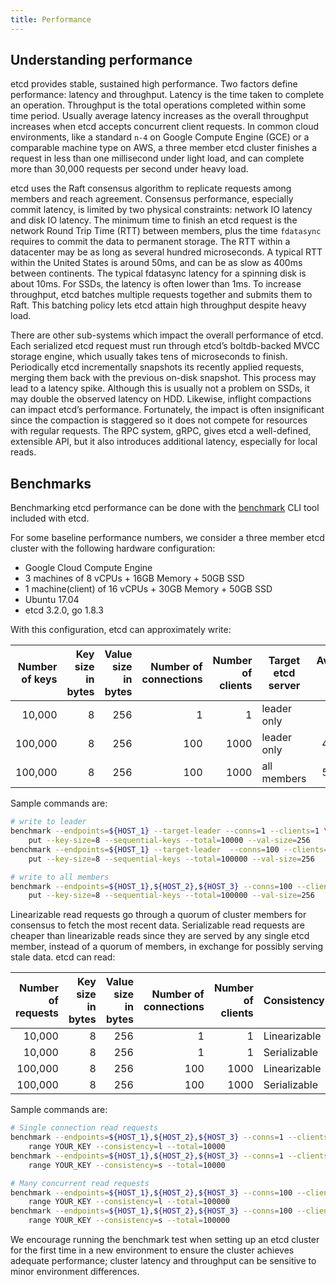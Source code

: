 ```yaml
---
title: Performance
---
```


## Understanding performance

etcd provides stable, sustained high performance. Two factors define performance: latency and throughput. Latency is the time taken to complete an operation. Throughput is the total operations completed within some time period. Usually average latency increases as the overall throughput increases when etcd accepts concurrent client requests. In common cloud environments, like a standard `n-4` on Google Compute Engine (GCE) or a comparable machine type on AWS, a three member etcd cluster finishes a request in less than one millisecond under light load, and can complete more than 30,000 requests per second under heavy load.

etcd uses the Raft consensus algorithm to replicate requests among members and reach agreement. Consensus performance, especially commit latency, is limited by two physical constraints: network IO latency and disk IO latency. The minimum time to finish an etcd request is the network Round Trip Time (RTT) between members, plus the time `fdatasync` requires to commit the data to permanent storage. The RTT within a datacenter may be as long as several hundred microseconds. A typical RTT within the United States is around 50ms, and can be as slow as 400ms between continents. The typical fdatasync latency for a spinning disk is about 10ms. For SSDs, the latency is often lower than 1ms. To increase throughput, etcd batches multiple requests together and submits them to Raft. This batching policy lets etcd attain high throughput despite heavy load.

There are other sub-systems which impact the overall performance of etcd. Each serialized etcd request must run through etcd’s boltdb-backed MVCC storage engine, which usually takes tens of microseconds to finish. Periodically etcd incrementally snapshots its recently applied requests, merging them back with the previous on-disk snapshot. This process may lead to a latency spike. Although this is usually not a problem on SSDs, it may double the observed latency on HDD. Likewise, inflight compactions can impact etcd’s performance. Fortunately, the impact is often insignificant since the compaction is staggered so it does not compete for resources with regular requests. The RPC system, gRPC, gives etcd a well-defined, extensible API, but it also introduces additional latency, especially for local reads.

## Benchmarks

Benchmarking etcd performance can be done with the [benchmark](https://github.com/velann21/etcd/tree/master/tools/benchmark) CLI tool included with etcd.

For some baseline performance numbers, we consider a three member etcd cluster with the following hardware configuration:

- Google Cloud Compute Engine
- 3 machines of 8 vCPUs + 16GB Memory + 50GB SSD
- 1 machine(client) of 16 vCPUs + 30GB Memory + 50GB SSD
- Ubuntu 17.04
- etcd 3.2.0, go 1.8.3

With this configuration, etcd can approximately write:

| Number of keys | Key size in bytes | Value size in bytes | Number of connections | Number of clients | Target etcd server | Average write QPS | Average latency per request | Average server RSS |
|---------------:|------------------:|--------------------:|----------------------:|------------------:|--------------------|------------------:|----------------------------:|-------------------:|
| 10,000 | 8 | 256 | 1 | 1 | leader only | 583 | 1.6ms | 48 MB |
| 100,000 | 8 | 256 | 100 | 1000 | leader only | 44,341 | 22ms |  124MB |
| 100,000 | 8 | 256 | 100 | 1000 | all members |  50,104 | 20ms |  126MB |

Sample commands are:

```sh
# write to leader
benchmark --endpoints=${HOST_1} --target-leader --conns=1 --clients=1 \
    put --key-size=8 --sequential-keys --total=10000 --val-size=256
benchmark --endpoints=${HOST_1} --target-leader  --conns=100 --clients=1000 \
    put --key-size=8 --sequential-keys --total=100000 --val-size=256

# write to all members
benchmark --endpoints=${HOST_1},${HOST_2},${HOST_3} --conns=100 --clients=1000 \
    put --key-size=8 --sequential-keys --total=100000 --val-size=256
```

Linearizable read requests go through a quorum of cluster members for consensus to fetch the most recent data. Serializable read requests are cheaper than linearizable reads since they are served by any single etcd member, instead of a quorum of members, in exchange for possibly serving stale data. etcd can read: 

| Number of requests | Key size in bytes | Value size in bytes | Number of connections | Number of clients | Consistency | Average read QPS | Average latency per request |
|-------------------:|------------------:|--------------------:|----------------------:|------------------:|-------------|-----------------:|----------------------------:|
| 10,000 | 8 | 256 | 1 | 1 | Linearizable | 1,353 | 0.7ms |
| 10,000 | 8 | 256 | 1 | 1 | Serializable | 2,909 | 0.3ms |
| 100,000 | 8 | 256 | 100 | 1000 | Linearizable | 141,578 | 5.5ms |
| 100,000 | 8 | 256 | 100 | 1000 | Serializable | 185,758 | 2.2ms |

Sample commands are:

```sh
# Single connection read requests
benchmark --endpoints=${HOST_1},${HOST_2},${HOST_3} --conns=1 --clients=1 \
    range YOUR_KEY --consistency=l --total=10000
benchmark --endpoints=${HOST_1},${HOST_2},${HOST_3} --conns=1 --clients=1 \
    range YOUR_KEY --consistency=s --total=10000

# Many concurrent read requests
benchmark --endpoints=${HOST_1},${HOST_2},${HOST_3} --conns=100 --clients=1000 \
    range YOUR_KEY --consistency=l --total=100000
benchmark --endpoints=${HOST_1},${HOST_2},${HOST_3} --conns=100 --clients=1000 \
    range YOUR_KEY --consistency=s --total=100000
```

We encourage running the benchmark test when setting up an etcd cluster for the first time in a new environment to ensure the cluster achieves adequate performance; cluster latency and throughput can be sensitive to minor environment differences.
